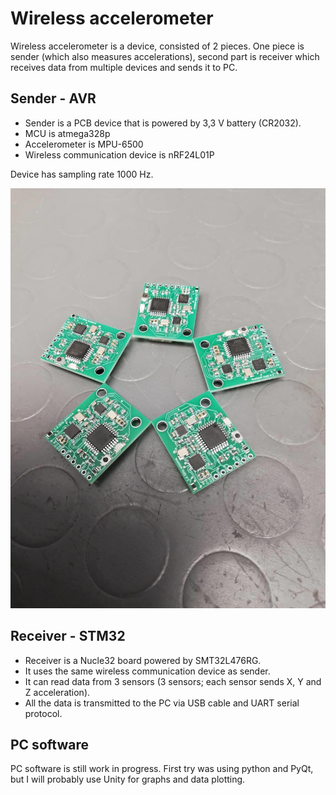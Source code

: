 # Wireless accelerometer

Wireless accelerometer is a device, consisted of 2 pieces. One piece is sender (which also measures accelerations), second part is receiver which receives data from multiple devices and sends it to PC.

## Sender - AVR

- Sender is a PCB device that is powered by 3,3 V battery (CR2032).
- MCU is atmega328p
- Accelerometer is MPU-6500
- Wireless communication device is nRF24L01P

Device has sampling rate 1000 Hz.

![Sender PCB](Sender-AVR/Product_image/accelerometer.jpg)

## Receiver - STM32

- Receiver is a Nucle32 board powered by SMT32L476RG.
- It uses the same wireless communication device as sender.
- It can read data from 3 sensors (3 sensors; each sensor sends X, Y and Z acceleration).
- All the data is transmitted to the PC via USB cable and UART serial protocol.

## PC software

PC software is still work in progress. First try was using python and PyQt, but I will probably use Unity for graphs and data plotting.
